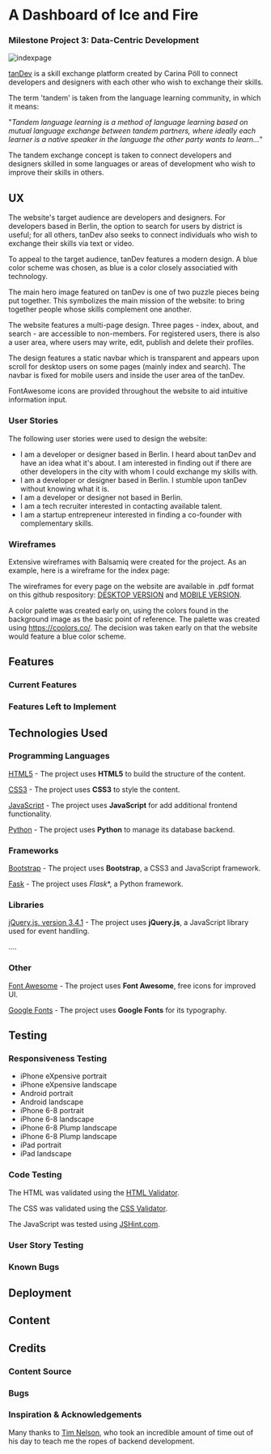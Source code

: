 # A Dashboard of Ice and Fire

### Milestone Project 3: Data-Centric Development

![indexpage](https://github.com/synnea/tanDev--tandem-for-devs/blob/master/static/img/amiresponsive_index.PNG)

[tanDev](https://tandev.herokuapp.com/index) is a skill exchange platform created by Carina Pöll to connect developers and designers with each other who wish to exchange their skills.

The term 'tandem' is taken from the language learning community, in which it means:

"*Tandem language learning is a method of language learning based on mutual language exchange between tandem partners, where ideally each learner is a native speaker in the language the other party wants to learn...*"

The tandem exchange concept is taken to connect developers and designers skilled in some languages or areas of development who wish to improve their skills in others.

## UX

The website's target audience are developers and designers. For developers based in Berlin, the option to search for users by district is useful; for all others, tanDev also seeks to connect individuals who wish to exchange their skills via text or video.

To appeal to the target audience, tanDev features a modern design. A blue color scheme was chosen, as blue is a color closely associatied with technology.

The main hero image featured on tanDev is one of two puzzle pieces being put together. This symbolizes the main mission of the website: to bring together people whose skills complement one another.

The website features a multi-page design. Three pages - index, about, and search - are accessible to non-members. For registered users, there is also a user area, where users may write, edit, publish and delete their profiles.

The design features a static navbar which is transparent and appears upon scroll for desktop users on some pages (mainly index and search). The navbar is fixed for mobile users and inside the user area of the tanDev.

FontAwesome icons are provided throughout the website to aid intuitive information input.

### User Stories

The following user stories were used to design the website:

- I am a developer or designer based in Berlin. I heard about tanDev and have an idea what it's about. I am interested in finding out if there are other developers in the city with whom I could exchange my skills with.
- I am a developer or designer based in Berlin. I stumble upon tanDev without knowing what it is.
- I am a developer or designer not based in Berlin. 
- I am a tech recruiter interested in contacting available talent.
- I am a startup entrepreneur interested in finding a co-founder with complementary skills.


### Wireframes

Extensive wireframes with Balsamiq were created for the project. As an example, here is a wireframe for the index page:


The wireframes for every page on the website are available in .pdf format on this github respository: [DESKTOP VERSION](https://github.com/synnea/tanDev--tandem-for-devs/blob/master/schemas/wireframes/wireframes%20desktop.pdf) and [MOBILE VERSION](https://github.com/synnea/tanDev--tandem-for-devs/blob/master/schemas/wireframes/wireframes%20for%20mobile.pdf).

A color palette was created early on, using the colors found in the background image as the basic point of reference. The palette was created using https://coolors.co/. The decision was taken early on that the website would feature a blue color scheme.










## Features

### Current Features




### Features Left to Implement



## Technologies Used

### Programming Languages

 [HTML5](https://developer.mozilla.org/en-US/docs/Web/Guide/HTML/HTML5)
    - The project uses **HTML5** to build the structure of the content.
    
 [CSS3](https://developer.mozilla.org/en-US/docs/Web/CSS/CSS3)
    - The project uses **CSS3** to style the content.

 [JavaScript](https://developer.mozilla.org/de/docs/Web/JavaScript)
    - The project uses **JavaScript** for add additional frontend functionality.  

[Python](https://docs.python.org/3/)
    - The project uses **Python** to manage its database backend.
    
### Frameworks
[Bootstrap](https://getbootstrap.com/)
    - The project uses **Bootstrap**, a CSS3 and JavaScript framework.

[Fask](https://flask.palletsprojects.com/en/1.0.x/)
    - The project uses *Flask**, a Python framework.

### Libraries

[jQuery.js, version 3.4.1](https://jquery.com/)
    - The project uses **jQuery.js**, a JavaScript library used for event handling.

....


### Other

[Font Awesome](https://fontawesome.com/)
    - The project uses **Font Awesome**, free icons for improved UI.

[Google Fonts](https://developers.google.com/fonts/)
     - The project uses **Google Fonts** for its typography.  


## Testing

### Responsiveness Testing


* iPhone eXpensive portrait
* iPhone eXpensive landscape
* Android portrait
* Android landscape
* iPhone 6-8 portrait
* iPhone 6-8 landscape
* iPhone 6-8 Plump landscape
* iPhone 6-8 Plump landscape
* iPad portrait
* iPad landscape


### Code Testing

The HTML was validated using the [HTML Validator](https://www.freeformatter.com/html-validator.html).



The CSS was validated using the [CSS Validator](https://jigsaw.w3.org/css-validator/validator). 

The JavaScript was tested using [JSHint.com](https://jshint.com/). 

### User Story Testing


### Known Bugs



## Deployment



## Content



## Credits

### Content Source


### Bugs


### Inspiration & Acknowledgements

Many thanks to [Tim Nelson](https://github.com/TravelTimN), who took an incredible amount of time out of his day to teach me the ropes of backend development.




